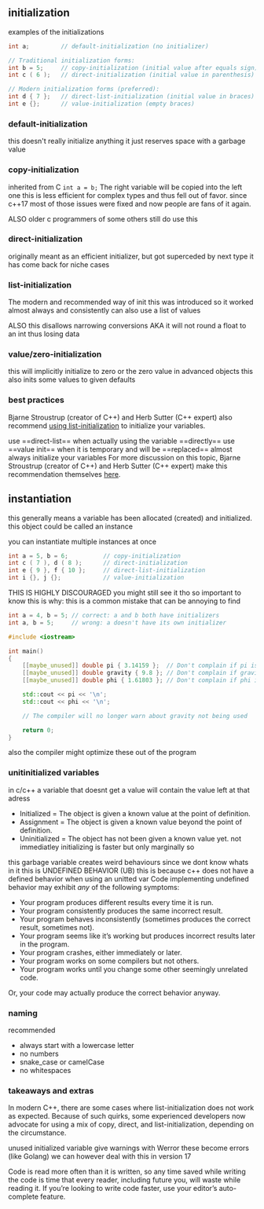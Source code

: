 ## initialization
examples of the initializations

```C++
int a;         // default-initialization (no initializer)

// Traditional initialization forms:
int b = 5;     // copy-initialization (initial value after equals sign)
int c ( 6 );   // direct-initialization (initial value in parenthesis)

// Modern initialization forms (preferred):
int d { 7 };   // direct-list-initialization (initial value in braces)
int e {};      // value-initialization (empty braces)
```

### default-initialization
this doesn't really initialize anything it just reserves space with a garbage value

### copy-initialization
inherited from C 
`int a = b;` The right variable will be copied into the left one
this is less efficient for complex types and thus fell out of favor. since c++17 most of those issues were fixed and now people are fans of it again.

ALSO older c programmers of some others still do use this

### direct-initialization
originally meant as an efficient initializer, but got superceded by next type
it has come back for niche cases

### list-initialization
The modern and recommended way of init
this was introduced so it worked almost always and consistently
can also use a list of values

ALSO this disallows narrowing conversions AKA it will not round a float to an int thus losing data

### value/zero-initialization
this will implicitly initialize to zero or the zero value
in advanced objects this also inits some values to given defaults

### best practices
Bjarne Stroustrup (creator of C++) and Herb Sutter (C++ expert) also recommend [using list-initialization](https://isocpp.github.io/CppCoreGuidelines/CppCoreGuidelines#Res-list) to initialize your variables.

use ==direct-list== when actually using the variable ==directly==
use ==value init== when it is temporary and will be ==replaced==
almost always initialize your variables
For more discussion on this topic, Bjarne Stroustrup (creator of C++) and Herb Sutter (C++ expert) make this recommendation themselves [here](https://github.com/isocpp/CppCoreGuidelines/blob/master/CppCoreGuidelines.md#es20-always-initialize-an-object).
## instantiation
this generally means a variable has been allocated (created) and initialized. this object could be called an instance

you can instantiate multiple instances at once

```C++
int a = 5, b = 6;          // copy-initialization
int c ( 7 ), d ( 8 );      // direct-initialization
int e { 9 }, f { 10 };     // direct-list-initialization
int i {}, j {};            // value-initialization
```
THIS IS HIGHLY DISCOURAGED you might still see it tho so important to know
this is why: this is a common mistake that can be annoying to find
```C++
int a = 4, b = 5; // correct: a and b both have initializers
int a, b = 5;     // wrong: a doesn't have its own initializer
```



```cpp
#include <iostream>

int main()
{
    [[maybe_unused]] double pi { 3.14159 };  // Don't complain if pi is unused
    [[maybe_unused]] double gravity { 9.8 }; // Don't complain if gravity is unused
    [[maybe_unused]] double phi { 1.61803 }; // Don't complain if phi is unused

    std::cout << pi << '\n';
    std::cout << phi << '\n';

    // The compiler will no longer warn about gravity not being used

    return 0;
}
```
also the compiler might optimize these out of the program

### unitinitialized variables
in c/c++ a variable that doesnt get a value will contain the value left at that adress
- Initialized = The object is given a known value at the point of definition.
- Assignment = The object is given a known value beyond the point of definition.
- Uninitialized = The object has not been given a known value yet.
not immediatley initializing is faster but only marginally so

this garbage variable creates weird behaviours since we dont know whats in it this is UNDEFINED BEHAVIOR (UB)
this is because c++ does not have a defined behavior when using an unitted var 
Code implementing undefined behavior may exhibit _any_ of the following symptoms:

- Your program produces different results every time it is run.
- Your program consistently produces the same incorrect result.
- Your program behaves inconsistently (sometimes produces the correct result, sometimes not).
- Your program seems like it’s working but produces incorrect results later in the program.
- Your program crashes, either immediately or later.
- Your program works on some compilers but not others.
- Your program works until you change some other seemingly unrelated code.

Or, your code may actually produce the correct behavior anyway.

### naming
recommended
- always start with a lowercase letter
- no numbers
- snake_case or camelCase
- no whitespaces

### takeaways and extras
In modern C++, there are some cases where list-initialization does not work as expected. Because of such quirks, some experienced developers now advocate for using a mix of copy, direct, and list-initialization, depending on the circumstance.

unused initialized variable give warnings with Werror these become errors (like Golang)
we can however deal with this in version 17

Code is read more often than it is written, so any time saved while writing the code is time that every reader, including future you, will waste while reading it. If you’re looking to write code faster, use your editor’s auto-complete feature.